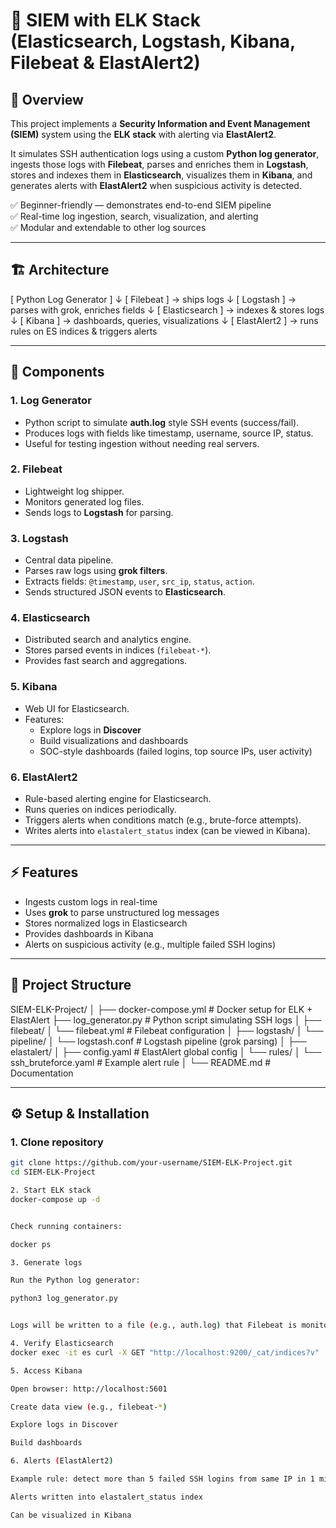 # 🚀 SIEM with ELK Stack (Elasticsearch, Logstash, Kibana, Filebeat & ElastAlert2)

## 📌 Overview
This project implements a **Security Information and Event Management (SIEM)** system using the **ELK stack** with alerting via **ElastAlert2**.  

It simulates SSH authentication logs using a custom **Python log generator**, ingests those logs with **Filebeat**, parses and enriches them in **Logstash**, stores and indexes them in **Elasticsearch**, visualizes them in **Kibana**, and generates alerts with **ElastAlert2** when suspicious activity is detected.  

✅ Beginner-friendly — demonstrates end-to-end SIEM pipeline  
✅ Real-time log ingestion, search, visualization, and alerting  
✅ Modular and extendable to other log sources  

---

## 🏗 Architecture

[ Python Log Generator ]
↓
[ Filebeat ] → ships logs
↓
[ Logstash ] → parses with grok, enriches fields
↓
[ Elasticsearch ] → indexes & stores logs
↓
[ Kibana ] → dashboards, queries, visualizations
↓
[ ElastAlert2 ] → runs rules on ES indices & triggers alerts




---

## 🔧 Components

### 1. Log Generator
- Python script to simulate **auth.log** style SSH events (success/fail).
- Produces logs with fields like timestamp, username, source IP, status.
- Useful for testing ingestion without needing real servers.

### 2. Filebeat
- Lightweight log shipper.
- Monitors generated log files.
- Sends logs to **Logstash** for parsing.

### 3. Logstash
- Central data pipeline.
- Parses raw logs using **grok filters**.
- Extracts fields: `@timestamp`, `user`, `src_ip`, `status`, `action`.
- Sends structured JSON events to **Elasticsearch**.

### 4. Elasticsearch
- Distributed search and analytics engine.
- Stores parsed events in indices (`filebeat-*`).
- Provides fast search and aggregations.

### 5. Kibana
- Web UI for Elasticsearch.
- Features:
  - Explore logs in **Discover**
  - Build visualizations and dashboards
  - SOC-style dashboards (failed logins, top source IPs, user activity)

### 6. ElastAlert2
- Rule-based alerting engine for Elasticsearch.
- Runs queries on indices periodically.
- Triggers alerts when conditions match (e.g., brute-force attempts).
- Writes alerts into `elastalert_status` index (can be viewed in Kibana).

---

## ⚡ Features
- Ingests custom logs in real-time  
- Uses **grok** to parse unstructured log messages  
- Stores normalized logs in Elasticsearch  
- Provides dashboards in Kibana  
- Alerts on suspicious activity (e.g., multiple failed SSH logins)  

---

## 📂 Project Structure
SIEM-ELK-Project/
│
├── docker-compose.yml # Docker setup for ELK + ElastAlert
├── log_generator.py # Python script simulating SSH logs
│
├── filebeat/
│ └── filebeat.yml # Filebeat configuration
│
├── logstash/
│ └── pipeline/
│ └── logstash.conf # Logstash pipeline (grok parsing)
│
├── elastalert/
│ ├── config.yaml # ElastAlert global config
│ └── rules/
│ └── ssh_bruteforce.yaml # Example alert rule
│
└── README.md # Documentation




---

## ⚙️ Setup & Installation

### 1. Clone repository
```bash
git clone https://github.com/your-username/SIEM-ELK-Project.git
cd SIEM-ELK-Project

2. Start ELK stack
docker-compose up -d


Check running containers:

docker ps

3. Generate logs

Run the Python log generator:

python3 log_generator.py


Logs will be written to a file (e.g., auth.log) that Filebeat is monitoring.

4. Verify Elasticsearch
docker exec -it es curl -X GET "http://localhost:9200/_cat/indices?v"

5. Access Kibana

Open browser: http://localhost:5601

Create data view (e.g., filebeat-*)

Explore logs in Discover

Build dashboards

6. Alerts (ElastAlert2)

Example rule: detect more than 5 failed SSH logins from same IP in 1 minute

Alerts written into elastalert_status index

Can be visualized in Kibana
